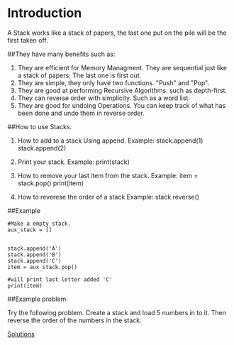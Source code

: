 # Introduction 
A Stack works like a stack of papers, the last one put on the pile will be the first taken off. 

##They have many benefits such as:
1. They are efficient for Memory Managment. They are sequential just like a stack of papers; The last one is first out.
2. They are simple, they only have two functions. "Push" and "Pop".
3. They are good at performing Recursive Algorithms. such as depth-first.
4. They can reverse order with simplicity. Such as a word list.
5. They are good for undoing Operations. You can keep track of what has been done and undo them in reverse order.

##How to use Stacks.
1. How to add to a stack
    Using append.
    Example: stack.append(1)
             stack.append(2)

2. Print your stack.
    Example: print(stack)
    
3. How to remove your last item from the stack.
    Example: item = stack.pop()
    print(item)
   
4. How to reverese the order of a stack
    Example: stack.reverse()
    
    
    
##Example 
```
#Make a empty stack.
aux_stack = []
    

stack.append('A')
stack.append('B')
stack.append('C')
item = aux_stack.pop()

#will print last letter added 'C'
print(item)

```

##Example problem

Try the following problem. 
Create a stack and load 5 numbers in to it. Then reverse the order of the numbers in the stack.

[Solutions](/Answers/Answers/Stack-Answers.md)


